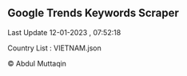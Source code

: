 

## Google Trends Keywords Scraper 
 
Last Update 12-01-2023 , 07:52:18

Country List :
VIETNAM.json



© Abdul Muttaqin 
